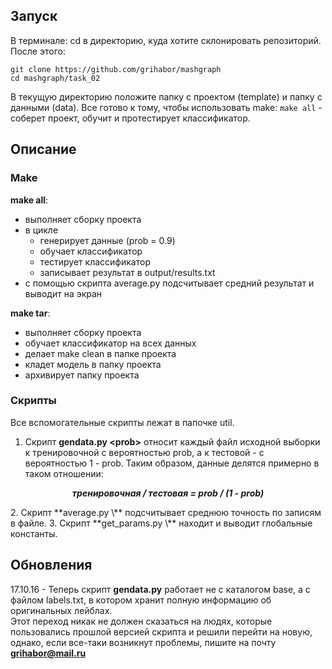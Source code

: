 ## Запуск
В терминале: 
cd в директорию, куда хотите склонировать репозиторий.
После этого:
```
git clone https://github.com/grihabor/mashgraph
cd mashgraph/task_02
```
В текущую директорию положите папку с проектом (template) и папку с данными (data).
Все готово к тому, чтобы использовать make: 
```make all``` - соберет проект, обучит и протестирует классификатор.

## Описание
### Make
**make all**:
  * выполняет сборку проекта
  * в цикле 
    - генерирует данные (prob = 0.9)
    - обучает классификатор
    - тестирует классификатор
    - записывает результат в output/results.txt
  * с помощью скрипта average.py подсчитывает средний результат и выводит на экран  

**make tar**:
  * выполняет сборку проекта
  * обучает классификатор на всех данных
  * делает make clean в папке проекта
  * кладет модель в папку проекта
  * архивирует папку проекта

### Скрипты
Все вспомогательные скрипты лежат в папочке util.  
1. Скрипт **gendata.py \<prob\>** относит каждый файл исходной выборки к тренировочной с вероятностью prob, а к тестовой - с вероятностью 1 - prob. Таким образом, данные делятся примерно в таком отношении:  
 <p align="center">
   <b><i>тренировочная / тестовая = prob / (1 - prob)</i></b>
 </p>
2. Скрипт **average.py \<filename\>** подсчитывает среднюю точность по записям в файле.  
3. Скрипт **get_params.py \<filename\>** находит и выводит глобальные константы.
  
## Обновления
17.10.16 - Теперь скрипт **gendata.py** работает не с каталогом base, а с файлом labels.txt, в котором хранит полную информацию об оригинальных лейблах.  
Этот переход никак не должен сказаться на людях, которые пользовались прошлой версией скрипта и решили перейти на новую, однако, если все-таки возникнут проблемы, пишите на почту **grihabor@mail.ru**
